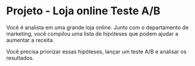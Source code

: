 # Projeto - Loja online Teste A/B

Você é analista em uma grande loja online. Junto com o departamento de marketing, você compilou uma lista de hipóteses que podem ajudar a aumentar a receita.

Você precisa priorizar essas hipóteses, lançar um teste A/B e analisar os resultados.
